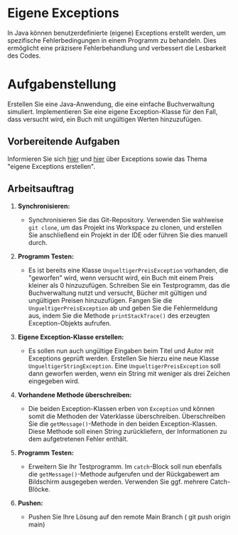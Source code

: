 # Eigene Exceptions
In Java können benutzerdefinierte (eigene) Exceptions erstellt werden, um spezifische Fehlerbedingungen in einem Programm zu behandeln. Dies ermöglicht eine präzisere Fehlerbehandlung und verbessert die Lesbarkeit des Codes.

# Aufgabenstellung
Erstellen Sie eine Java-Anwendung, die eine einfache Buchverwaltung simuliert. Implementieren Sie eine eigene Exception-Klasse für den Fall, dass versucht wird, ein Buch mit ungültigen Werten hinzuzufügen.

## Vorbereitende Aufgaben
Informieren Sie sich [hier](https://falconbyte.net/exception-handling) und [hier](https://falconbyte.net/eigene-exceptions-erstellen) über Exceptions sowie das Thema "eigene Exceptions erstellen".

## Arbeitsauftrag
1. **Synchronisieren:**
   - Synchronisieren Sie das Git-Repository. Verwenden Sie wahlweise `git clone`, um das Projekt ins Workspace zu clonen, und erstellen Sie anschließend ein Projekt in der IDE oder führen Sie dies manuell durch.

2. **Programm Testen:**
   - Es ist bereits eine Klasse `UngueltigerPreisException` vorhanden, die "geworfen" wird, wenn versucht wird, ein Buch mit einem Preis kleiner als 0 hinzuzufügen. Schreiben Sie ein Testprogramm, das die Buchverwaltung nutzt und versucht, Bücher mit gültigen und ungültigen Preisen hinzuzufügen. Fangen Sie die `UngueltigerPreisException` ab und geben Sie die Fehlermeldung aus, indem Sie die Methode `printStackTrace()` des erzeugten Exception-Objekts aufrufen.

3. **Eigene Exception-Klasse erstellen:**
   - Es sollen nun auch ungültige Eingaben beim Titel und Autor mit Exceptions geprüft werden. Erstellen Sie hierzu eine neue Klasse `UngueltigerStringException`. Eine `UngueltigerPreisException` soll dann geworfen werden, wenn ein String mit weniger als drei Zeichen eingegeben wird.

4. **Vorhandene Methode überschreiben:**
   - Die beiden Exception-Klassen erben von `Exception` und können somit die Methoden der Vaterklasse überschreiben. Überschreiben Sie die `getMessage()`-Methode in den beiden Exception-Klassen. Diese Methode soll einen String zurückliefern, der Informationen zu dem aufgetretenen Fehler enthält.

5. **Programm Testen:**
   - Erweitern Sie Ihr Testprogramm. Im `catch`-Block soll nun ebenfalls die `getMessage()`-Methode aufgerufen und der Rückgabewert am Bildschirm ausgegeben werden. Verwenden Sie ggf. mehrere Catch-Blöcke.

6. **Pushen:**
   - Pushen Sie Ihre Lösung auf den remote Main Branch ( git push origin main)
   
